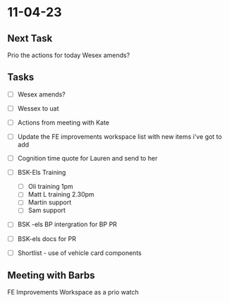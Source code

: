# 11-04-23

## Next Task
Prio the actions for today
Wesex amends?

## Tasks
- [ ] Wesex amends?
- [ ] Wessex to uat
- [ ] Actions from meeting with Kate
- [ ] Update the FE improvements workspace list with new items i've got to add
- [ ] Cognition time quote for Lauren and send to her

- [ ] BSK-Els Training
  - [ ] Oli training 1pm
  - [ ] Matt L training 2.30pm
  - [ ] Martin support
  - [ ] Sam support

- [ ] BSK -els BP intergration for BP PR
- [ ] BSK-els docs for PR
- [ ] Shortlist - use of vehicle card components

## Meeting with Barbs

FE Improvements Workspace as a prio watch

